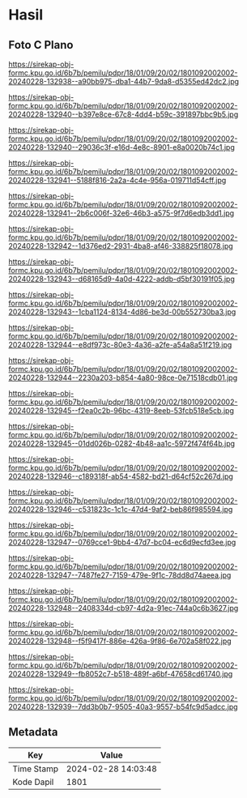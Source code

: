 # Hasil

## Foto C Plano

https://sirekap-obj-formc.kpu.go.id/6b7b/pemilu/pdpr/18/01/09/20/02/1801092002002-20240228-132938--a90bb975-dba1-44b7-9da8-d5355ed42dc2.jpg

https://sirekap-obj-formc.kpu.go.id/6b7b/pemilu/pdpr/18/01/09/20/02/1801092002002-20240228-132940--b397e8ce-67c8-4dd4-b59c-391897bbc9b5.jpg

https://sirekap-obj-formc.kpu.go.id/6b7b/pemilu/pdpr/18/01/09/20/02/1801092002002-20240228-132940--29036c3f-e16d-4e8c-8901-e8a0020b74c1.jpg

https://sirekap-obj-formc.kpu.go.id/6b7b/pemilu/pdpr/18/01/09/20/02/1801092002002-20240228-132941--5188f816-2a2a-4c4e-956a-019711d54cff.jpg

https://sirekap-obj-formc.kpu.go.id/6b7b/pemilu/pdpr/18/01/09/20/02/1801092002002-20240228-132941--2b6c006f-32e6-46b3-a575-9f7d6edb3dd1.jpg

https://sirekap-obj-formc.kpu.go.id/6b7b/pemilu/pdpr/18/01/09/20/02/1801092002002-20240228-132942--1d376ed2-2931-4ba8-af46-338825f18078.jpg

https://sirekap-obj-formc.kpu.go.id/6b7b/pemilu/pdpr/18/01/09/20/02/1801092002002-20240228-132943--d68165d9-4a0d-4222-addb-d5bf30191f05.jpg

https://sirekap-obj-formc.kpu.go.id/6b7b/pemilu/pdpr/18/01/09/20/02/1801092002002-20240228-132943--1cba1124-8134-4d86-be3d-00b552730ba3.jpg

https://sirekap-obj-formc.kpu.go.id/6b7b/pemilu/pdpr/18/01/09/20/02/1801092002002-20240228-132944--e8df973c-80e3-4a36-a2fe-a54a8a51f219.jpg

https://sirekap-obj-formc.kpu.go.id/6b7b/pemilu/pdpr/18/01/09/20/02/1801092002002-20240228-132944--2230a203-b854-4a80-98ce-0e71518cdb01.jpg

https://sirekap-obj-formc.kpu.go.id/6b7b/pemilu/pdpr/18/01/09/20/02/1801092002002-20240228-132945--f2ea0c2b-96bc-4319-8eeb-53fcb518e5cb.jpg

https://sirekap-obj-formc.kpu.go.id/6b7b/pemilu/pdpr/18/01/09/20/02/1801092002002-20240228-132945--01dd026b-0282-4b48-aa1c-5972f474f64b.jpg

https://sirekap-obj-formc.kpu.go.id/6b7b/pemilu/pdpr/18/01/09/20/02/1801092002002-20240228-132946--c189318f-ab54-4582-bd21-d64cf52c267d.jpg

https://sirekap-obj-formc.kpu.go.id/6b7b/pemilu/pdpr/18/01/09/20/02/1801092002002-20240228-132946--c531823c-1c1c-47d4-9af2-beb86f985594.jpg

https://sirekap-obj-formc.kpu.go.id/6b7b/pemilu/pdpr/18/01/09/20/02/1801092002002-20240228-132947--0769cce1-9bb4-47d7-bc04-ec6d9ecfd3ee.jpg

https://sirekap-obj-formc.kpu.go.id/6b7b/pemilu/pdpr/18/01/09/20/02/1801092002002-20240228-132947--7487fe27-7159-479e-9f1c-78dd8d74aeea.jpg

https://sirekap-obj-formc.kpu.go.id/6b7b/pemilu/pdpr/18/01/09/20/02/1801092002002-20240228-132948--2408334d-cb97-4d2a-91ec-744a0c6b3627.jpg

https://sirekap-obj-formc.kpu.go.id/6b7b/pemilu/pdpr/18/01/09/20/02/1801092002002-20240228-132948--f5f9417f-886e-426a-9f86-6e702a58f022.jpg

https://sirekap-obj-formc.kpu.go.id/6b7b/pemilu/pdpr/18/01/09/20/02/1801092002002-20240228-132949--fb8052c7-b518-489f-a6bf-47658cd61740.jpg

https://sirekap-obj-formc.kpu.go.id/6b7b/pemilu/pdpr/18/01/09/20/02/1801092002002-20240228-132939--7dd3b0b7-9505-40a3-9557-b54fc9d5adcc.jpg


## Metadata

| Key        | Value               |
| ---------- | ------------------- |
| Time Stamp | 2024-02-28 14:03:48 |
| Kode Dapil | 1801                |



